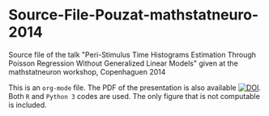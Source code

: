 # Source-File-Pouzat-mathstatneuro-2014
Source file of the talk "Peri-Stimulus Time Histograms Estimation Through Poisson Regression Without Generalized Linear Models" given at the mathstatneuron workshop, Copenhaguen 2014

This is an `org-mode` file. The PDF of the presentation is also available [![DOI](https://zenodo.org/badge/doi/10.5281/zenodo.14660.svg)](http://dx.doi.org/10.5281/zenodo.14660). Both `R` and `Python 3` codes are used. The only figure that is not computable is included. 
